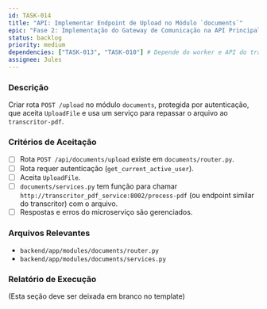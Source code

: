 ```yaml
---
id: TASK-014
title: "API: Implementar Endpoint de Upload no Módulo `documents`"
epic: "Fase 2: Implementação do Gateway de Comunicação na API Principal"
status: backlog
priority: medium
dependencies: ["TASK-013", "TASK-010"] # Depende do worker e API do transcritor estarem prontos para receber
assignee: Jules
---
```


### Descrição

Criar rota `POST /upload` no módulo `documents`, protegida por autenticação, que aceita `UploadFile` e usa um serviço para repassar o arquivo ao `transcritor-pdf`.

### Critérios de Aceitação

- [ ] Rota `POST /api/documents/upload` existe em `documents/router.py`.
- [ ] Rota requer autenticação (`get_current_active_user`).
- [ ] Aceita `UploadFile`.
- [ ] `documents/services.py` tem função para chamar `http://transcritor_pdf_service:8002/process-pdf` (ou endpoint similar do transcritor) com o arquivo.
- [ ] Respostas e erros do microserviço são gerenciados.

### Arquivos Relevantes

* `backend/app/modules/documents/router.py`
* `backend/app/modules/documents/services.py`

### Relatório de Execução

(Esta seção deve ser deixada em branco no template)
